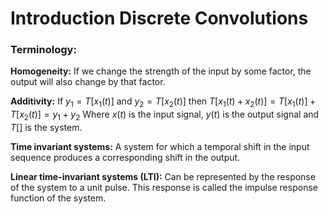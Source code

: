 # Introduction Discrete Convolutions

### **Terminology**:
**Homogeneity:** If we change the strength of the input by some
factor, the output will also change by that factor.

**Additivity:** If $y_1 = T[x_1(t)]$ and $y_2 = T[x_2(t)]$ then
$T[x_1(t) + x_2(t)] = T[x_1(t)] + T[x_2(t)] = y_1 + y_2$
Where $x(t)$ is the input signal, $y(t)$ is the output signal and $T[]$ is the system.

**Time invariant systems:** A system for which a temporal shift in the
input sequence produces a corresponding shift in the output.

**Linear time-invariant systems (LTI):** Can be represented by the response of the system 
to a unit pulse. This response is called the impulse response function of the system.